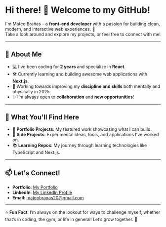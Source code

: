 # Hi there! 👋 Welcome to my GitHub!

I'm Mateo Brañas – a **front-end developer** with a passion for building clean, modern, and interactive web experiences. 🌟  
Take a look around and explore my projects, or feel free to connect with me!

---

## 🚀 About Me

- 💻 I’ve been coding for **2 years** and specialize in **React**.
- 🛠️ Currently learning and building awesome web applications with **Next.js**.
- 🌱 Working towards improving my **discipline and skills** both mentally and physically in 2025.
- ✨ I’m always open to **collaboration** and **new opportunities**!

---

## 🌟 What You'll Find Here

- 💼 **Portfolio Projects**: My featured work showcasing what I can build.
- 🔧 **Side Projects**: Experimental ideas, tools, and applications I've worked on.
- 📚 **Learning Repos**: My journey through learning technologies like TypeScript and Next.js.

---

## 📫 Let's Connect!

- **Portfolio**: [My Portfolio](https://portfolio-gules-seven-97.vercel.app/)  
- **LinkedIn**: [My LinkedIn Profile](https://www.linkedin.com/in/mteobranas/)
- **Email**: mateobranas20@gmail.com  

---

⭐ **Fun Fact**: I’m always on the lookout for ways to challenge myself, whether that’s in coding, the gym, or life in general! Let’s grow together. 💪  
